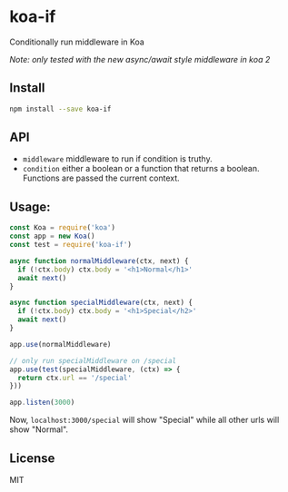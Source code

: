 # koa-if

Conditionally run middleware in Koa

*Note: only tested with the new async/await style middleware in koa 2*

## Install

```bash
npm install --save koa-if
```

## API

* `middleware` middleware to run if condition is truthy.
* `condition` either a boolean or a function that returns a boolean. Functions are passed the current context.

## Usage:

```javascript
const Koa = require('koa')
const app = new Koa()
const test = require('koa-if')

async function normalMiddleware(ctx, next) {
  if (!ctx.body) ctx.body = '<h1>Normal</h1>'
  await next()
}

async function specialMiddleware(ctx, next) {
  if (!ctx.body) ctx.body = '<h1>Special</h2>'
  await next()
}

app.use(normalMiddleware)

// only run specialMiddleware on /special
app.use(test(specialMiddleware, (ctx) => {
  return ctx.url == '/special'
}))

app.listen(3000)
```

Now, ````localhost:3000/special```` will show "Special" while all other urls will show "Normal".

## License

MIT
